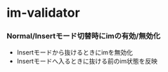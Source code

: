 # im-validator

### Normal/Insertモード切替時にimの有効/無効化

- Insertモードから抜けるときにimを無効化
- Insertモードへ入るときに抜ける前のim状態を反映
